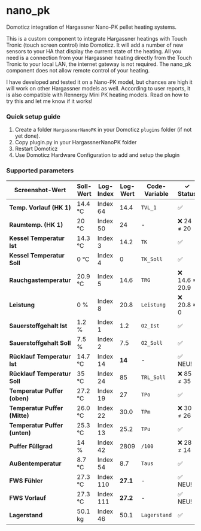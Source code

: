 # nano_pk
Domoticz integration of Hargassner Nano-PK pellet heating systems.

This is a custom component to integrate Hargassner heatings with Touch Tronic (touch screen control) into Domoticz.
It will add a number of new sensors to your HA that display the current state of the heating.
All you need is a connection from your Hargassner heating directly from the Touch Tronic to your local LAN, the internet gateway is not required.
The nano_pk component does not allow remote control of your heating.

I have developed and tested it on a Nano-PK model, but chances are high it will work on other Hargassner models as well.
According to user reports, it is also compatible with Rennergy Mini PK heating models.
Read on how to try this and let me know if it works!

### Quick setup guide ###

1. Create a folder `HargassnerNanoPK` in your Domoticz `plugins` folder (if not yet done).
2. Copy plugin.py in your HargassnerNanoPK folder
3. Restart Domoticz
4. Use Domoticz Hardware Configuration to add and setup the plugin



### Supported parameters ###
| Screenshot-Wert | Soll-Wert | Log-Index | Log-Wert | Code-Variable | ✓ Status |
|----------------|-----------|-----------|----------|---------------|----------|
| **Temp. Vorlauf (HK 1)** | 14.4 °C | Index 64 | 14.4 | `TVL_1` | ✅ |
| **Raumtemp. (HK 1)** | 20 °C | Index 50 | 24 | - | ❌ 24 ≠ 20 |
| **Kessel Temperatur Ist** | 14.3 °C | Index 3 | 14.2 | `TK` | ✅ |
| **Kessel Temperatur Soll** | 0 °C | Index 4 | 0 | `TK_Soll` | ✅ |
| **Rauchgastemperatur** | 20.9 °C | Index 5 | 14.6 | `TRG` | ❌ 14.6 ≠ 20.9 |
| **Leistung** | 0 % | Index 8 | 20.8 | `Leistung` | ❌ 20.8 ≠ 0 |
| **Sauerstoffgehalt Ist** | 1.2 % | Index 1 | 1.2 | `O2_Ist` | ✅ |
| **Sauerstoffgehalt Soll** | 7.5 % | Index 2 | 7.5 | `O2_Soll` | ✅ |
| **Rücklauf Temperatur Ist** | 14.7 °C | Index 14 | **14** | - | ✅ NEU! |
| **Rücklauf Temperatur Soll** | 35 °C | Index 24 | 85 | `TRL_Soll` | ❌ 85 ≠ 35 |
| **Temperatur Puffer (oben)** | 27.2 °C | Index 19 | 27 | `TPo` | ✅ |
| **Temperatur Puffer (Mitte)** | 26.0 °C | Index 22 | 30.0 | `TPm` | ❌ 30 ≠ 26 |
| **Temperatur Puffer (unten)** | 25.3 °C | Index 13 | 25.2 | `TPu` | ✅ |
| **Puffer Füllgrad** | 14 % | Index 42 | 2809 | `/100` | ❌ 28 ≠ 14 |
| **Außentemperatur** | 8.7 °C | Index 54 | 8.7 | `Taus` | ✅ |
| **FWS Fühler** | 27.3 °C | Index 110 | **27.1** | - | ✅ NEU! |
| **FWS Vorlauf** | 27.3 °C | Index 111 | **27.2** | - | ✅ NEU! |
| **Lagerstand** | 50.1 kg | Index 46 | 50.1 | `Lagerstand` | ✅ |
